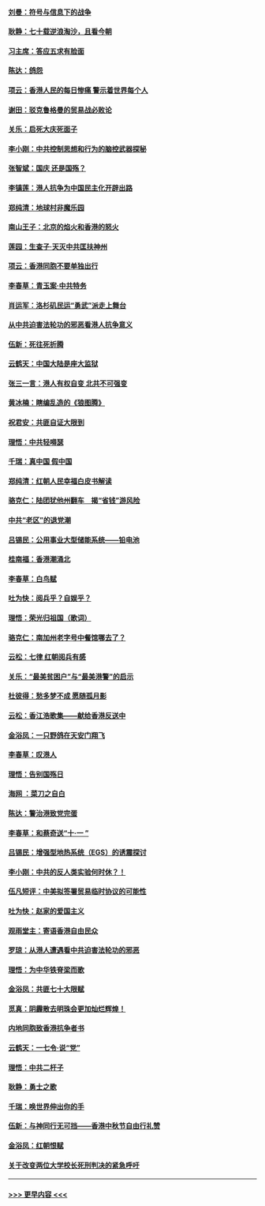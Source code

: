 #### [刘曼：符号与信息下的战争](../pages/nsc993/n11564655.md?t=10031244) 
#### [耿静：七十载逆浪淘沙，且看今朝](../pages/nsc993/n11564520.md?t=10031244) 
#### [习主席：答应五求有脸面](../pages/nsc993/n11563953.md?t=10031244) 
#### [陈达：鸽怨](../pages/nsc993/n11561879.md?t=10031244) 
#### [项云：香港人民的每日惨痛  警示着世界每个人](../pages/nsc993/n11559273.md?t=10031244) 
#### [谢田：驳克鲁格曼的贸易战必败论](../pages/nsc993/n11555840.md?t=10031244) 
#### [关乐：启死大庆死面子](../pages/nsc993/n11556823.md?t=10031244) 
#### [李小刚：中共控制思想和行为的脑控武器探秘](../pages/nsc993/n11556776.md?t=10031244) 
#### [张智斌：国庆  还是国殇？](../pages/nsc993/n11556617.md?t=10031244) 
#### [李镇莲：港人抗争为中国民主化开辟出路](../pages/nsc993/n11556570.md?t=10031244) 
#### [郑纯清：地球村非魔乐园](../pages/nsc993/n11555415.md?t=10031244) 
#### [南山王子：北京的焰火和香港的怒火](../pages/nsc993/n11555318.md?t=10031244) 
#### [莲园：生查子·天灭中共匡扶神州](../pages/nsc993/n11555302.md?t=10031244) 
#### [项云：香港同胞不要单独出行](../pages/nsc993/n11555276.md?t=10031244) 
#### [李春草：青玉案‧中共特务](../pages/nsc993/n11552356.md?t=10031244) 
#### [肖运军：洛杉矶民运“勇武”派走上舞台](../pages/nsc993/n11551595.md?t=10031244) 
#### [从中共迫害法轮功的邪恶看港人抗争意义](../pages/nsc993/n11540858.md?t=10031244) 
#### [伍新：死往死折腾](../pages/nsc993/n11550174.md?t=10031244) 
#### [云鹤天：中国大陆是座大监狱](../pages/nsc993/n11550155.md?t=10031244) 
#### [张三一言：港人有权自变 北共不可强变](../pages/nsc993/n11550132.md?t=10031244) 
#### [黄冰楠：瞎编乱造的《狼图腾》](../pages/nsc993/n11550082.md?t=10031244) 
#### [祝君安：共匪自证大限到](../pages/nsc993/n11550041.md?t=10031244) 
#### [理悟：中共轻嘚瑟](../pages/nsc993/n11547978.md?t=10031244) 
#### [千瑞：真中国 假中国](../pages/nsc993/n11547865.md?t=10031244) 
#### [郑纯清：红朝人民幸福白皮书解读](../pages/nsc993/n11547499.md?t=10031244) 
#### [骆克仁：陆团犹他州翻车　揭“省钱”游风险](../pages/nsc993/n11546977.md?t=10031244) 
#### [中共“老区”的退党潮](../pages/nsc993/n11545995.md?t=10031244) 
#### [吕锡民：公用事业大型储能系统——铅电池](../pages/nsc993/n11545701.md?t=10031244) 
#### [桂南福：香港潮涌北](../pages/nsc993/n11545682.md?t=10031244) 
#### [李春草：白鸟赋](../pages/nsc993/n11545663.md?t=10031244) 
#### [吐为快：阅兵乎？自娱乎？](../pages/nsc993/n11545625.md?t=10031244) 
#### [理悟：荣光归祖国（歌词）](../pages/nsc993/n11545616.md?t=10031244) 
#### [骆克仁：南加州老字号中餐馆哪去了？](../pages/nsc993/n11545120.md?t=10031244) 
#### [云松：七律 红朝阅兵有感](../pages/nsc993/n11542394.md?t=10031244) 
#### [关乐：“最美贫困户”与“最美港警”的启示](../pages/nsc993/n11542252.md?t=10031244) 
#### [杜彼得：愁多梦不成 愿随孤月影](../pages/nsc993/n11540296.md?t=10031244) 
#### [云松：香江浩歌集——献给香港反送中](../pages/nsc993/n11540149.md?t=10031244) 
#### [金浴凤：一只野鸽在天安门翔飞](../pages/nsc993/n11540280.md?t=10031244) 
#### [李春草：叹港人](../pages/nsc993/n11540119.md?t=10031244) 
#### [理悟：告别国殇日](../pages/nsc993/n11539610.md?t=10031244) 
#### [海网 ：菜刀之自白](../pages/nsc993/n11539597.md?t=10031244) 
#### [陈达：警治港致党完蛋](../pages/nsc993/n11538127.md?t=10031244) 
#### [李春草：和蔡奇送“十·一 ”](../pages/nsc993/n11537810.md?t=10031244) 
#### [吕锡民：增强型地热系统（EGS）的诱震探讨](../pages/nsc993/n11537765.md?t=10031244) 
#### [李小刚：中共的反人类实验何时休？！](../pages/nsc993/n11537669.md?t=10031244) 
#### [伍凡短评：中美拟签署贸易临时协议的可能性](../pages/nsc993/n11536773.md?t=10031244) 
#### [吐为快：赵家的爱国主义](../pages/nsc993/n11536750.md?t=10031244) 
#### [观雨堂主：寄语香港自由民众](../pages/nsc993/n11536735.md?t=10031244) 
#### [罗琼：从港人遭遇看中共迫害法轮功的邪恶](../pages/nsc993/n11507862.md?t=10031244) 
#### [理悟：为中华铁脊梁而歌](../pages/nsc993/n11534458.md?t=10031244) 
#### [金浴凤：共匪七十大限赋](../pages/nsc993/n11534434.md?t=10031244) 
#### [觅真：阴霾散去明珠会更加灿烂辉煌！](../pages/nsc993/n11531858.md?t=10031244) 
#### [内地同胞致香港抗争者书](../pages/nsc993/n11531645.md?t=10031244) 
#### [云鹤天：一七令‧说“党”](../pages/nsc993/n11529099.md?t=10031244) 
#### [理悟：中共二杆子](../pages/nsc993/n11529046.md?t=10031244) 
#### [耿静：勇士之歌](../pages/nsc993/n11527562.md?t=10031244) 
#### [千瑞：唤世界伸出你的手](../pages/nsc993/n11526942.md?t=10031244) 
#### [伍新：与神同行无可挡——香港中秋节自由行礼赞](../pages/nsc993/n11526801.md?t=10031244) 
#### [金浴凤：红朝恨赋](../pages/nsc993/n11524312.md?t=10031244) 
#### [关于改变两位大学校长死刑判决的紧急呼吁](../pages/nsc993/n11524103.md?t=10031244) 

----
#### [ >>> 更早内容 <<< ](../indexes/nsc993-earlier.md)
